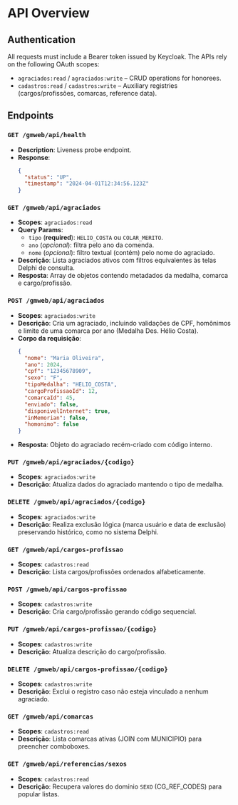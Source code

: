 # API Overview

## Authentication
All requests must include a Bearer token issued by Keycloak. The APIs rely on the following OAuth scopes:

- `agraciados:read` / `agraciados:write` – CRUD operations for honorees.
- `cadastros:read` / `cadastros:write` – Auxiliary registries (cargos/profissões, comarcas, reference data).

## Endpoints
### `GET /gmweb/api/health`
- **Description**: Liveness probe endpoint.
- **Response**:
  ```json
  {
    "status": "UP",
    "timestamp": "2024-04-01T12:34:56.123Z"
  }
  ```

### `GET /gmweb/api/agraciados`
- **Scopes**: `agraciados:read`
- **Query Params**:
  - `tipo` (**required**): `HELIO_COSTA` ou `COLAR_MERITO`.
  - `ano` (*opcional*): filtra pelo ano da comenda.
  - `nome` (*opcional*): filtro textual (contém) pelo nome do agraciado.
- **Descrição**: Lista agraciados ativos com filtros equivalentes às telas Delphi de consulta.
- **Resposta**: Array de objetos contendo metadados da medalha, comarca e cargo/profissão.

### `POST /gmweb/api/agraciados`
- **Scopes**: `agraciados:write`
- **Descrição**: Cria um agraciado, incluindo validações de CPF, homônimos e limite de uma comarca por ano (Medalha Des. Hélio Costa).
- **Corpo da requisição**:
  ```json
  {
    "nome": "Maria Oliveira",
    "ano": 2024,
    "cpf": "12345678909",
    "sexo": "F",
    "tipoMedalha": "HELIO_COSTA",
    "cargoProfissaoId": 12,
    "comarcaId": 45,
    "enviado": false,
    "disponivelInternet": true,
    "inMemorian": false,
    "homonimo": false
  }
  ```
- **Resposta**: Objeto do agraciado recém-criado com código interno.

### `PUT /gmweb/api/agraciados/{codigo}`
- **Scopes**: `agraciados:write`
- **Descrição**: Atualiza dados do agraciado mantendo o tipo de medalha.

### `DELETE /gmweb/api/agraciados/{codigo}`
- **Scopes**: `agraciados:write`
- **Descrição**: Realiza exclusão lógica (marca usuário e data de exclusão) preservando histórico, como no sistema Delphi.

### `GET /gmweb/api/cargos-profissao`
- **Scopes**: `cadastros:read`
- **Descrição**: Lista cargos/profissões ordenados alfabeticamente.

### `POST /gmweb/api/cargos-profissao`
- **Scopes**: `cadastros:write`
- **Descrição**: Cria cargo/profissão gerando código sequencial.

### `PUT /gmweb/api/cargos-profissao/{codigo}`
- **Scopes**: `cadastros:write`
- **Descrição**: Atualiza descrição do cargo/profissão.

### `DELETE /gmweb/api/cargos-profissao/{codigo}`
- **Scopes**: `cadastros:write`
- **Descrição**: Exclui o registro caso não esteja vinculado a nenhum agraciado.

### `GET /gmweb/api/comarcas`
- **Scopes**: `cadastros:read`
- **Descrição**: Lista comarcas ativas (JOIN com MUNICIPIO) para preencher comboboxes.

### `GET /gmweb/api/referencias/sexos`
- **Scopes**: `cadastros:read`
- **Descrição**: Recupera valores do domínio `SEXO` (CG_REF_CODES) para popular listas.
